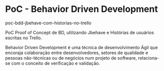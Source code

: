 # PoC - Behavior Driven Development 
poc-bdd-jbehave-com-historias-no-trello


PoC Proof of Concept de BD, utilizando Jbehave e Histórias de usuários escritas no Trello. 


Behavior Driven Development é uma técnica de desenvolvimento Ágil que encoraja colaboração entre desenvolvedores, setores de qualidade e pessoas não-técnicas ou de negócios num projeto de software, relaciona-se com o conceito de verificação e validação.
